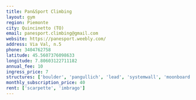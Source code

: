 ```yaml
---
title: Pan&Sport Climbing
layout: gym
region: Piemonte
city: Quincinetto (TO)
email: panesport.climbing@gmail.com
website: https://panesport.weebly.com/
address: Via Val, n.5
phone: 3404762758
latitude: 45.5607376098633
longitude: 7.80603122711182
annual_fee: 10
ingress_price: 7
structures: ['boulder', 'pangullich', 'lead', 'systemwall', 'moonboard', 'travi', 'salapesi']
monthly_subscription_price: 40
rent: ['scarpette', 'imbrago']
---
```


